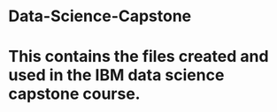 # Data-Science-Capstone
# This contains the files created and used in the IBM data science capstone course.

